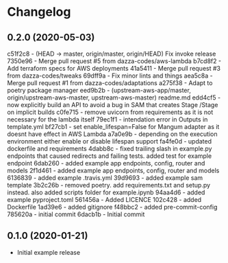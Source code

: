 Changelog
=========

0.2.0 (2020-05-03)
------------------
c51f2c8 - (HEAD -> master, origin/master, origin/HEAD) Fix invoke release <Darren Weber>
7350e96 - Merge pull request #5 from dazza-codes/aws-lambda <Darren Weber>
b7cd8f2 - Add terraform specs for AWS deployments <Darren Weber>
41a5411 - Merge pull request #3 from dazza-codes/tweaks <Darren Weber>
69dff9a - Fix minor lints and things <Darren Weber>
aea5c8a - Merge pull request #1 from dazza-codes/adaptations <Darren Weber>
a275f38 - Adapt to poetry package manager <Darren Weber>
eed9b2b - (upstream-aws-app/master, origin/upstream-aws-master, upstream-aws-master) readme.md <iwpnd>
edd4cf5 - now explicitly build an API to avoid a bug in SAM that creates Stage /Stage on implicit builds <iwpnd>
c0fe715 - remove uvicorn from requirements as it is not necessary for the lambda itself <iwpnd>
79ec1f1 - intendation error in Outputs in template.yml <iwpnd>
bf27cb1 - set enable_lifespan=False for Mangum adapter as it doesnt have effect in AWS Lambda <iwpnd>
a7a0e9b - depending on the execution environment either enable or disable lifespan support <iwpnd>
fa4fe0d - updated dockerfile and requirements <iwpnd>
4dabb8c - fixed trailing slash in example.py endpoints that caused redirects and failing tests. added test for example endpoint <iwpnd>
6dab260 - added example app endpoints, config, router and models <iwpnd>
2f1d461 - added example app endpoints, config, router and models <iwpnd>
6136839 - added example .travis.yml <iwpnd>
39d9693 - added example sam template <iwpnd>
3b2c26b - removed poetry. add requirements.txt and setup.py instead. also added scripts folder for example.ipynb <iwpnd>
94aa4d6 - added example pyproject.toml <iwpnd>
561456a - Added LICENCE <iwpnd>
102c428 - added Dockerfile <iwpnd>
1ad39e6 - added gitignore <iwpnd>
f48bbc2 - added pre-commit-config <iwpnd>
785620a - initial commit <iwpnd>
6dacb1b - Initial commit <Ben>

0.1.0 (2020-01-21)
------------------
- Initial example release

